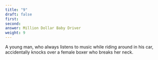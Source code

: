 ```yaml
---
title: "9"
draft: false
first: 
second:
answer: Million Dollar Baby Driver
weight: 9
---
```

A young man, who always listens to music while riding around in his car, accidentally knocks over a female boxer who breaks her neck.
